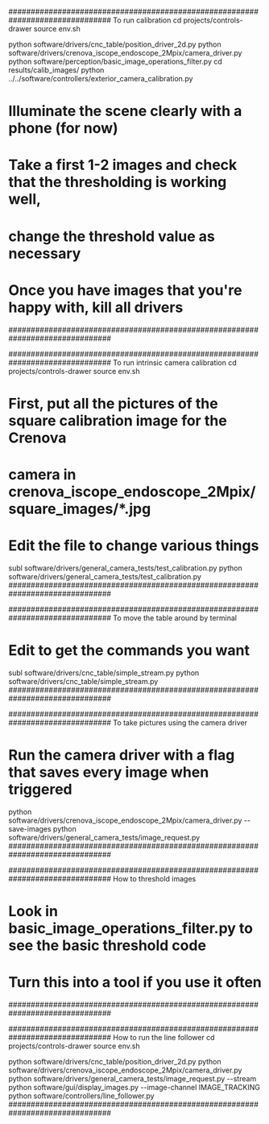 ###############################################################################
To run calibration
cd projects/controls-drawer
source env.sh

python software/drivers/cnc_table/position_driver_2d.py
python software/drivers/crenova_iscope_endoscope_2Mpix/camera_driver.py
python software/perception/basic_image_operations_filter.py
cd results/calib_images/
python ../../software/controllers/exterior_camera_calibration.py
# Illuminate the scene clearly with a phone (for now)
# Take a first 1-2 images and check that the thresholding is working well,
# change the threshold value as necessary

# Once you have images that you're happy with, kill all drivers
###############################################################################


###############################################################################
To run intrinsic camera calibration
cd projects/controls-drawer
source env.sh

# First, put all the pictures of the square calibration image for the Crenova
# 	 camera in crenova_iscope_endoscope_2Mpix/square_images/*.jpg
# Edit the file to change various things
subl software/drivers/general_camera_tests/test_calibration.py
python software/drivers/general_camera_tests/test_calibration.py
###############################################################################


###############################################################################
To move the table around by terminal

# Edit to get the commands you want
subl software/drivers/cnc_table/simple_stream.py
python software/drivers/cnc_table/simple_stream.py
###############################################################################


###############################################################################
To take pictures using the camera driver

# Run the camera driver with a flag that saves every image when triggered
python software/drivers/crenova_iscope_endoscope_2Mpix/camera_driver.py --save-images
python software/drivers/general_camera_tests/image_request.py
###############################################################################


###############################################################################
How to threshold images

# Look in basic_image_operations_filter.py to see the basic threshold code
# Turn this into a tool if you use it often
###############################################################################


###############################################################################
How to run the line follower
cd projects/controls-drawer
source env.sh

python software/drivers/cnc_table/position_driver_2d.py
python software/drivers/crenova_iscope_endoscope_2Mpix/camera_driver.py
python software/drivers/general_camera_tests/image_request.py --stream
python software/gui/display_images.py --image-channel IMAGE_TRACKING
python software/controllers/line_follower.py
###############################################################################
